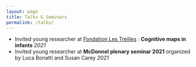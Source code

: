 ```yaml
---
layout: page
title: Talks & Seminars
permalink: /talks/
--- 
```


- Invited young researcher at [Fondation Les Treilles](https://www.les-treilles.com) : **Cognitive maps in infants** *2021*
- Invited young researcher at **McDonnel plenary seminar 2021** organized by Luca Bonatti and Susan Carey *2021*

